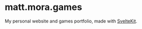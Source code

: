 # matt.mora.games

My personal website and games portfolio, made with [SvelteKit](https://kit.svelte.dev).
